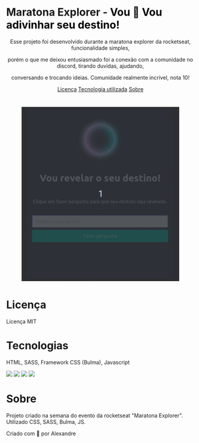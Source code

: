 <h1 📝 Desenvolvido com 💜 por Alexandre"center">Maratona Explorer - <span style="color: #000">Vou 📝 Vou adivinhar seu destino!</span></h1>

<p align="center">Esse projeto foi desenvolvido durante a maratona explorer da rocketseat, funcionalidade simples, </p>
<p align="center">porém o que me deixou entusiasmado foi a conexão com a comunidade no discord, tirando duvidas, ajudando, </p>
<p align="center">conversando e trocando ideias. Comunidade realmente incrível, nota 10!</p>

<p align="center">
    <a href="#licença">Licença</a>
    <a href="#tecnologias">Tecnologia utilizada</a>
    <a href="#sobre">Sobre</a>
</p>

<h1 align="center">
    <img src="./assets/adivinhar.gif" />
</h1>

# Licença

<p>Licença MIT</p>

# Tecnologias

<p>HTML, SASS, Framework CSS (Bulma), Javascript </p>
<p>
<img src="https://img.shields.io/badge/JavaScript-F7DF1E?style=for-the-badge&logo=javascript&logoColor=black" />
<img src="https://img.shields.io/badge/HTML5-E34F26?style=for-the-badge&logo=html5&logoColor=white" />
<img src="https://img.shields.io/badge/Sass-CC6699?style=for-the-badge&logo=sass&logoColor=white" />
<img src="https://img.shields.io/badge/CSS3-1572B6?style=for-the-badge&logo=css3&logoColor=white" />
</p>

# Sobre

<p>Projeto criado na semana do evento da rocketseat "Maratona Explorer". Utilizado CSS, SASS, Bulma, JS.</p>

<p>Criado com 💜 por Alexandre</p>

